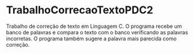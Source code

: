# TrabalhoCorrecaoTextoPDC2
Trabalho de correção de texto em Linguagem C. O programa recebe um banco de palavras e compara o texto com o banco verificando as palavras incorretas. O programa também sugere a palavra mais parecida como correção.
